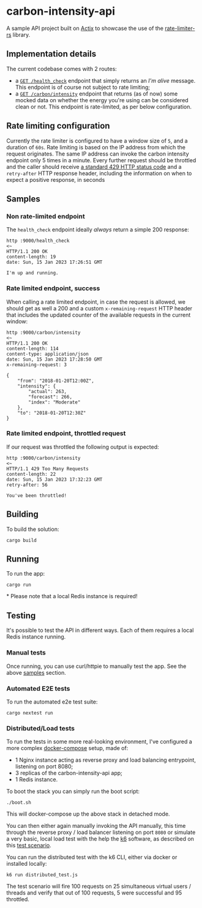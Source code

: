 # carbon-intensity-api

A sample API project built on [Actix](https://actix.rs/) to showcase the use
of the [rate-limiter-rs](../rate-limiter-rs/) library.

## Implementation details

The current codebase comes with 2 routes:

- a [`GET /health_check`](./src/routes/healt_check.rs) endpoint that simply
returns an _I'm alive_ message. This endpoint is of course not subject to
rate limiting;
- a [`GET /carbon/intensity`](./src/routes/intensity/get_intensity.rs)
endpoint that returns (as of now) some mocked data on whether the energy
you're using can be considered clean or not. This endpoint is rate-limited,
as per below configuration.

## Rate limiting configuration

Currently the rate limiter is configured to have a window size of `5`,
and a duration of `60s`. Rate limiting is based on the IP address from which the
request originates. The same IP address can invoke the carbon intensity endpoint
only 5 times in a minute. Every further request should be throttled and the caller
should receive [a standard 429 HTTP status code](https://developer.mozilla.org/en-US/docs/Web/HTTP/Status/429)
and a `retry-after` HTTP response header, including the information on when to expect
a positive response, in seconds

## Samples

### Non rate-limited endpoint

The `health_check` endpoint ideally _always_ return a simple 200 response:

```shell
http :9000/health_check
<~
HTTP/1.1 200 OK
content-length: 19
date: Sun, 15 Jan 2023 17:26:51 GMT

I'm up and running.
```

### Rate limited endpoint, success

When calling a rate limited endpoint, in case the request is allowed, we
should get as well a 200 and a custom `x-remaining-request` HTTP header
that includes the updated counter of the available requests in
the current window:

```shell
http :9000/carbon/intensity
<~
HTTP/1.1 200 OK
content-length: 114
content-type: application/json
date: Sun, 15 Jan 2023 17:28:50 GMT
x-remaining-request: 3

{
    "from": "2018-01-20T12:00Z",
    "intensity": {
        "actual": 263,
        "forecast": 266,
        "index": "Moderate"
    },
    "to": "2018-01-20T12:30Z"
}
```

### Rate limited endpoint, throttled request

If our request was throttled the following output is expected:

```shell
http :9000/carbon/intensity
<~
HTTP/1.1 429 Too Many Requests
content-length: 22
date: Sun, 15 Jan 2023 17:32:23 GMT
retry-after: 56

You've been throttled!
```

## Building

To build the solution:

```shell
cargo build
```

## Running

To run the app:

```shell
cargo run
```

&ast; Please note that a local Redis instance is required!

## Testing

It's possible to test the API in different ways. Each of them requires a
local Redis instance running.

### Manual tests

Once running, you can use curl/httpie to manually test the app. See the
above [samples](#samples) section.

### Automated E2E tests

To run the automated e2e test suite:

```shell
cargo nextest run
```

### Distributed/Load tests

To run the tests in some more real-looking environment, I've configured
a more complex [docker-compose](compose.yaml) setup, made of:

- 1 Nginx instance acting as reverse proxy and load balancing
entrypoint, listening on port 8080;
- 3 replicas of the carbon-intensity-api app;
- 1 Redis instance.

To boot the stack you can simply run the boot script:

```shell
./boot.sh
```

This will docker-compose up the above stack in detached mode.

You can then either again manually invoking the API manually, this time
through the reverse proxy / load balancer listening on port `8080` or
simulate a very basic, local load test with the help the [k6](https://k6.io/)
software, as described on this [test scenario](./distributed_test.js).

You can run the distributed test with the k6 CLI, either via docker or
installed locally:

```shell
k6 run distributed_test.js
```

The test scenario will fire 100 requests on 25 simultaneous virtual users
/ threads and verify that out of 100 requests, 5 were successful and 95
throttled.
